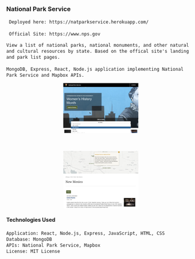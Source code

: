 ### National Park Service

```
 Deployed here: https://natparkservice.herokuapp.com/

 Official Site: https://www.nps.gov
```

```
View a list of national parks, national monuments, and other natural and cultural resources by state. Based on the offical site's landing and park list pages.

MongoDB, Express, React, Node.js application implementing National Park Service and Mapbox APIs.
```

<p align="center">
    <img src="readmeImages/parkSearch.png" style="width: 200px;"/>
</p>
<br>
<p align="center">
    <img src="readmeImages/result.png" style="width: 200px;"/>
</p>

#### Technologies Used

```
Application: React, Node.js, Express, JavaScript, HTML, CSS
Database: MongoDB
APIs: National Park Service, Mapbox
License: MIT License
```
